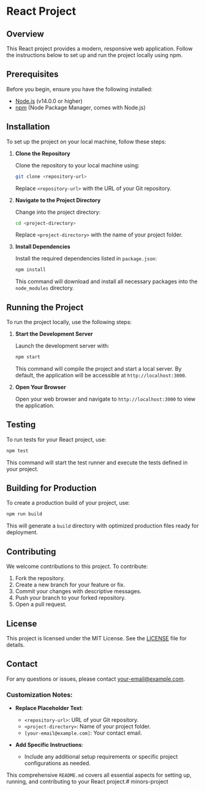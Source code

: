 # React Project

## Overview

This React project provides a modern, responsive web application. Follow the instructions below to set up and run the project locally using npm.

## Prerequisites

Before you begin, ensure you have the following installed:

- [Node.js](https://nodejs.org/) (v14.0.0 or higher)
- [npm](https://www.npmjs.com/) (Node Package Manager, comes with Node.js)

## Installation

To set up the project on your local machine, follow these steps:

1. **Clone the Repository**

   Clone the repository to your local machine using:

   ```bash
   git clone <repository-url>
   ```

   Replace `<repository-url>` with the URL of your Git repository.

2. **Navigate to the Project Directory**

   Change into the project directory:

   ```bash
   cd <project-directory>
   ```

   Replace `<project-directory>` with the name of your project folder.

3. **Install Dependencies**

   Install the required dependencies listed in `package.json`:

   ```bash
   npm install
   ```

   This command will download and install all necessary packages into the `node_modules` directory.

## Running the Project

To run the project locally, use the following steps:

1. **Start the Development Server**

   Launch the development server with:

   ```bash
   npm start
   ```

   This command will compile the project and start a local server. By default, the application will be accessible at `http://localhost:3000`.

2. **Open Your Browser**

   Open your web browser and navigate to `http://localhost:3000` to view the application.

## Testing

To run tests for your React project, use:

```bash
npm test
```

This command will start the test runner and execute the tests defined in your project.

## Building for Production

To create a production build of your project, use:

```bash
npm run build
```

This will generate a `build` directory with optimized production files ready for deployment.

## Contributing

We welcome contributions to this project. To contribute:

1. Fork the repository.
2. Create a new branch for your feature or fix.
3. Commit your changes with descriptive messages.
4. Push your branch to your forked repository.
5. Open a pull request.

## License

This project is licensed under the MIT License. See the [LICENSE](LICENSE) file for details.

## Contact

For any questions or issues, please contact [your-email@example.com](mailto:your-email@example.com).

### Customization Notes:

- **Replace Placeholder Text**:
  - `<repository-url>`: URL of your Git repository.
  - `<project-directory>`: Name of your project folder.
  - `[your-email@example.com]`: Your contact email.

- **Add Specific Instructions**:
  - Include any additional setup requirements or specific project configurations as needed.

This comprehensive `README.md` covers all essential aspects for setting up, running, and contributing to your React project.#   m i n o r s - p r o j e c t  
 